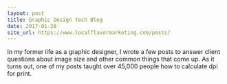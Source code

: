 ```yaml
---
layout: post
title: Graphic Design Tech Blog
date: 2017-01-28
site_url: https://www.localflavormarketing.com/posts/
---
```


In my former life as a graphic designer, I wrote a few posts to answer client questions about image size and other common things that come up. As it turns out, one of my posts taught over 45,000 people how to calculate dpi for print.
